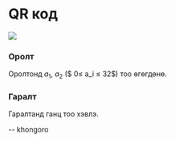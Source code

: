 QR код
======
![][1]

### Оролт
Оролтонд $a_1$, $a_2$ ($ 0≤ a_i ≤ 32$) тоо өгөгдөнө.

### Гаралт
Гаралтанд ганц тоо хэвлэ.

  [1]: http://espresso.codeforces.com/5f5ab2ca0b0cced12e430ae209c136d90f47653f.png

-- khongoro
